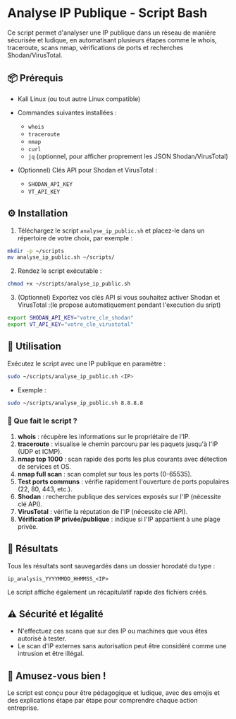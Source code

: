 # Analyse IP Publique - Script Bash

Ce script permet d'analyser une IP publique dans un réseau de manière sécurisée et ludique, en automatisant plusieurs étapes comme le whois, traceroute, scans nmap, vérifications de ports et recherches Shodan/VirusTotal.

## 📦 Prérequis

* Kali Linux (ou tout autre Linux compatible)
* Commandes suivantes installées :

  * `whois`
  * `traceroute`
  * `nmap`
  * `curl`
  * `jq` (optionnel, pour afficher proprement les JSON Shodan/VirusTotal)
* (Optionnel) Clés API pour Shodan et VirusTotal : 

  * `SHODAN_API_KEY`
  * `VT_API_KEY`

## ⚙️ Installation

1. Téléchargez le script `analyse_ip_public.sh` et placez-le dans un répertoire de votre choix, par exemple :

```bash
mkdir -p ~/scripts
mv analyse_ip_public.sh ~/scripts/
```

2. Rendez le script exécutable :

```bash
chmod +x ~/scripts/analyse_ip_public.sh
```

3. (Optionnel) Exportez vos clés API si vous souhaitez activer Shodan et VirusTotal :(le propose automatiquement pendant l'execution du sript)

```bash
export SHODAN_API_KEY="votre_cle_shodan"
export VT_API_KEY="votre_cle_virustotal"
```

## 🚀 Utilisation

Exécutez le script avec une IP publique en paramètre :

```bash
sudo ~/scripts/analyse_ip_public.sh <IP>
```

* Exemple :

```bash
sudo ~/scripts/analyse_ip_public.sh 8.8.8.8
```

### 📝 Que fait le script ?

1. **whois** : récupère les informations sur le propriétaire de l'IP.
2. **traceroute** : visualise le chemin parcouru par les paquets jusqu'à l'IP (UDP et ICMP).
3. **nmap top 1000** : scan rapide des ports les plus courants avec détection de services et OS.
4. **nmap full scan** : scan complet sur tous les ports (0-65535).
5. **Test ports communs** : vérifie rapidement l'ouverture de ports populaires (22, 80, 443, etc.).
6. **Shodan** : recherche publique des services exposés sur l'IP (nécessite clé API).
7. **VirusTotal** : vérifie la réputation de l'IP (nécessite clé API).
8. **Vérification IP privée/publique** : indique si l'IP appartient à une plage privée.

## 📂 Résultats

Tous les résultats sont sauvegardés dans un dossier horodaté du type :

```
ip_analysis_YYYYMMDD_HHMMSS_<IP>
```

Le script affiche également un récapitulatif rapide des fichiers créés.

## ⚠️ Sécurité et légalité

* N'effectuez ces scans que sur des IP ou machines que vous êtes autorisé à tester.
* Le scan d'IP externes sans autorisation peut être considéré comme une intrusion et être illégal.

## 🎉 Amusez-vous bien !

Le script est conçu pour être pédagogique et ludique, avec des emojis et des explications étape par étape pour comprendre chaque action entreprise.
